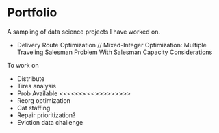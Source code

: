 # Portfolio
A sampling of data science projects I have worked on. 

- Delivery Route Optimization // Mixed-Integer Optimization: Multiple Traveling Salesman Problem With Salesman Capacity Considerations

To work on
- Distribute
- Tires analysis
- Prob Available <<<<<<<<<>>>>>>>>>
- Reorg optimization
- Cat staffing
- Repair prioritization?
- Eviction data challenge
